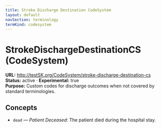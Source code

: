 ```yaml
---
title: Stroke Discharge Destination CodeSystem
layout: default
navSection: terminology
termKind: codesystem
---
```


# StrokeDischargeDestinationCS (CodeSystem)

**URL:** http://testSK.org/CodeSystem/stroke-discharge-destination-cs  
**Status:** active · **Experimental:** true  
**Purpose:** Custom codes for discharge outcomes when not covered by standard terminologies.

## Concepts
- `dead` — *Patient Deceased*: The patient died during the hospital stay.

